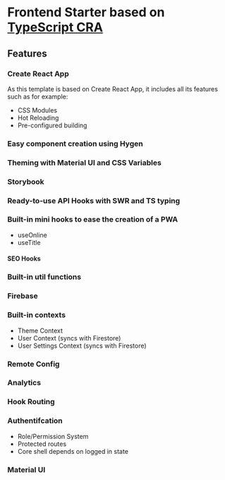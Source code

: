 # Frontend Starter based on [TypeScript CRA](https://github.com/facebook/create-react-app)

## Features

### Create React App

As this template is based on Create React App, it includes all its features such as for example:

- CSS Modules
- Hot Reloading
- Pre-configured building

### Easy component creation using Hygen

### Theming with Material UI and CSS Variables

### Storybook

### Ready-to-use API Hooks with SWR and TS typing

### Built-in mini hooks to ease the creation of a PWA

- useOnline
- useTitle

#### SEO Hooks

### Built-in util functions

### Firebase

### Built-in contexts

- Theme Context
- User Context (syncs with Firestore)
- User Settings Context (syncs with Firestore)

### Remote Config

### Analytics

### Hook Routing

### Authentifcation

- Role/Permission System
- Protected routes
- Core shell depends on logged in state

### Material UI
